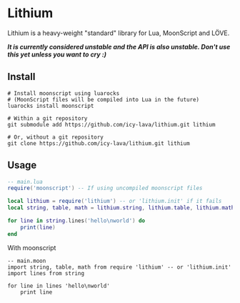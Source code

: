 # Lithium

Lithium is a heavy-weight "standard" library for Lua, MoonScript and LÖVE.

***It is currently considered unstable and the API is also unstable. Don't use this yet unless you want to cry :)***

## Install

```shell
# Install moonscript using luarocks
# (MoonScript files will be compiled into Lua in the future)
luarocks install moonscript

# Within a git repository
git submodule add https://github.com/icy-lava/lithium.git lithium

# Or, without a git repository
git clone https://github.com/icy-lava/lithium.git lithium
```

## Usage

```lua
-- main.lua
require('moonscript') -- If using uncompiled moonscript files

local lithium = require('lithium') -- or 'lithium.init' if it fails
local string, table, math = lithium.string, lithium.table, lithium.math

for line in string.lines('hello\nworld') do
    print(line)
end
```

With moonscript

```moonscript
-- main.moon
import string, table, math from require 'lithium' -- or 'lithium.init'
import lines from string

for line in lines 'hello\nworld'
    print line
```
